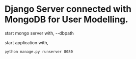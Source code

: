 # Django Server connected with MongoDB for User Modelling.

start mongo server with, <mongod path> --dbpath <db path>

start application with, 
```shell
python manage.py runserver 8080
```